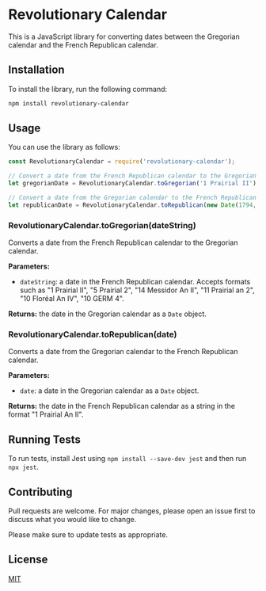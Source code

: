 # Revolutionary Calendar

This is a JavaScript library for converting dates between the Gregorian calendar and the French Republican calendar.

## Installation

To install the library, run the following command:

```bash
npm install revolutionary-calendar
```

## Usage

You can use the library as follows:

```javascript
const RevolutionaryCalendar = require('revolutionary-calendar');

// Convert a date from the French Republican calendar to the Gregorian calendar
let gregorianDate = RevolutionaryCalendar.toGregorian('1 Prairial II');

// Convert a date from the Gregorian calendar to the French Republican calendar
let republicanDate = RevolutionaryCalendar.toRepublican(new Date(1794, 4, 20));
```

### RevolutionaryCalendar.toGregorian(dateString)

Converts a date from the French Republican calendar to the Gregorian calendar.

**Parameters:**

- `dateString`: a date in the French Republican calendar. Accepts formats such as "1 Prairial II", "5 Prairial 2", "14 Messidor An II", "11 Prairial an 2", "10 Floréal An IV", "10 GERM 4".

**Returns:** the date in the Gregorian calendar as a `Date` object.

### RevolutionaryCalendar.toRepublican(date)

Converts a date from the Gregorian calendar to the French Republican calendar.

**Parameters:**

- `date`: a date in the Gregorian calendar as a `Date` object.

**Returns:** the date in the French Republican calendar as a string in the format "1 Prairial An II".


## Running Tests

To run tests, install Jest using `npm install --save-dev jest` and then run `npx jest`.


## Contributing

Pull requests are welcome. For major changes, please open an issue first to discuss what you would like to change.

Please make sure to update tests as appropriate.

## License

[MIT](LICENSE)


